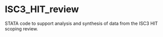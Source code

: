 # ISC3_HIT_review
STATA code to support analysis and synthesis of data from the ISC3 HIT scoping review.
